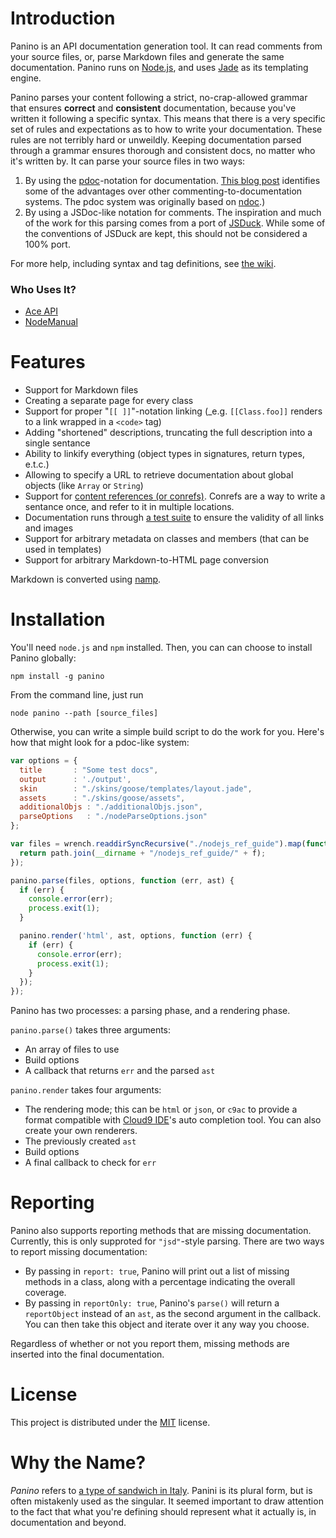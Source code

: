 # Introduction

Panino is an API documentation generation tool. It can read comments from your source files, or, parse Markdown files and generate the same documentation. Panino runs on [Node.js](http://www.nodejs.org), and uses [Jade](http://jade-lang.com/) as its templating engine.

Panino parses your content following a strict, no-crap-allowed grammar that ensures **correct** and **consistent** documentation, because you've written it following a specific syntax. This means that there is a very specific set of rules and expectations as to how to write your documentation. These rules are not terribly hard or unweildly. Keeping documentation parsed through a grammar ensures thorough and consistent docs, no matter who it's written by. It can parse your source files in two ways:

1. By using the [pdoc](https://github.com/tobie/pdoc)-notation for documentation. [This blog post](http://andrewdupont.net/2008/11/16/pdoc-inline-documentation-for-prototype/) identifies some of the advantages over other commenting-to-documentation systems.  The pdoc system was originally based on [ndoc](https://github.com/nodeca/ndoc).)
2. By using a JSDoc-like notation for comments. The inspiration and much of the work for this parsing comes from a port of [JSDuck](https://github.com/senchalabs/jsduck). While some of the conventions of JSDuck are kept, this should not be considered a 100% port.

For more help, including syntax and tag definitions, see [the wiki](https://github.com/gjtorikian/panino-docs/wiki).

### Who Uses It?

* [Ace API](http://ace.ajax.org/api)
* [NodeManual](http://www.nodemanual.org)

# Features

* Support for Markdown files
* Creating a separate page for every class
* Support for proper "`[[ ]]`"-notation linking (_e.g. `[[Class.foo]]` renders to a link wrapped in a `<code>` tag)
* Adding "shortened" descriptions, truncating the full description into a single sentance
* Ability to linkify everything (object types in signatures, return types, e.t.c.)
* Allowing to specify a URL to retrieve documentation about global objects (like `Array` or `String`)
* Support for [content references (or conrefs)](http://www.github.com/gjtorikian/markdown_conrefs). Conrefs are a way to write a sentance once, and refer to it in multiple locations. 
* Documentation runs through [a test suite](https://github.com/gjtorikian/functional-docs) to ensure the validity of all links and images
* Support for arbitrary metadata on classes and members (that can be used in templates)
* Support for arbitrary Markdown-to-HTML page conversion

Markdown is converted using [namp](https://github.com/gjtorikian/namp).

# Installation

You'll need `node.js` and `npm` installed. Then, you can can choose to install Panino globally:

    npm install -g panino

From the command line, just run

    node panino --path [source_files]

Otherwise, you can write a simple build script to do the work for you. Here's how that might look for a pdoc-like system:

```javascript
var options = {
  title       : "Some test docs",
  output      : './output',
  skin        : "./skins/goose/templates/layout.jade",
  assets      : "./skins/goose/assets",
  additionalObjs : "./additionalObjs.json",
  parseOptions   : "./nodeParseOptions.json"
};

var files = wrench.readdirSyncRecursive("./nodejs_ref_guide").map(function(f) {
  return path.join(__dirname + "/nodejs_ref_guide/" + f);
});

panino.parse(files, options, function (err, ast) {
  if (err) {
    console.error(err);
    process.exit(1);
  }

  panino.render('html', ast, options, function (err) {
    if (err) {
      console.error(err);
      process.exit(1);
    }
  });
});
```

Panino has two processes: a parsing phase, and a rendering phase. 

`panino.parse()` takes three arguments:

* An array of files to use
* Build options
* A callback that returns `err` and the parsed `ast`

`panino.render` takes four arguments:

* The rendering mode; this can be `html` or `json`, or `c9ac` to provide a format compatible with [Cloud9 IDE](http://c9.io)'s auto completion tool. You can also create your own renderers.
* The previously created `ast`
* Build options
* A final callback to check for `err`

# Reporting

Panino also supports reporting methods that are missing documentation. Currently, this is only supproted for `"jsd"`-style parsing. There are two ways to report missing documentation:

* By passing in `report: true`, Panino will print out a list of missing methods in a class, along with a percentage indicating the overall coverage.
* By passing in `reportOnly: true`, Panino's `parse()` will return a `reportObject` instead of an `ast`, as the second argument in the callback. You can then take this object and iterate over it any way you choose.

Regardless of whether or not you report them, missing methods are inserted into the final documentation. 

# License

This project is distributed under the [MIT](https://github.com/gjtorikian/panino-docs/blob/master/LICENSE) license.

# Why the Name?

_Panino_ refers to [a type of sandwich in Italy](http://en.wikipedia.org/wiki/Panini_\(sandwich\)#Terminology). Panini is its plural form, but is often mistakenly used as the singular. It seemed important to draw attention to the fact that what you're defining should represent what it actually is, in documentation and beyond.